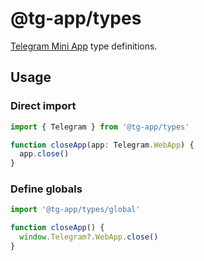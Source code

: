 # @tg-app/types

[Telegram Mini App] type definitions.

## Usage

### Direct import

```ts
import { Telegram } from '@tg-app/types'

function closeApp(app: Telegram.WebApp) {
  app.close()
}
```

### Define globals

```ts
import '@tg-app/types/global'

function closeApp() {
  window.Telegram?.WebApp.close()
}
```

[Telegram Mini App]:
  https://core.telegram.org/bots/webapps#initializing-mini-apps
